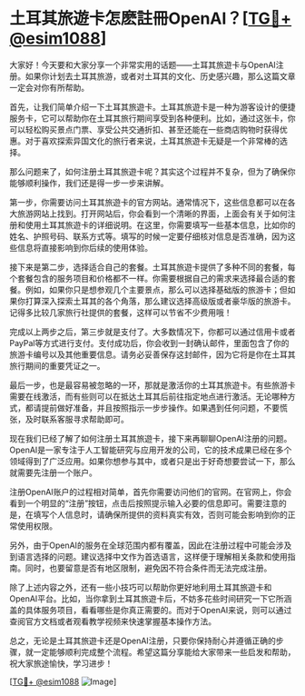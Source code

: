 # 土耳其旅遊卡怎麽註冊OpenAI？[[TG💪+ @esim1088](https://t.me/s/esim1088)]

大家好！今天要和大家分享一个非常实用的话题——土耳其旅遊卡与OpenAI注册。如果你计划去土耳其旅游，或者对土耳其的文化、历史感兴趣，那么这篇文章一定会对你有所帮助。

首先，让我们简单介绍一下土耳其旅遊卡。土耳其旅遊卡是一种为游客设计的便捷服务卡，它可以帮助你在土耳其旅行期间享受到各种便利。比如，通过这张卡，你可以轻松购买景点门票、享受公共交通折扣、甚至还能在一些商店购物时获得优惠。对于喜欢探索异国文化的旅行者来说，土耳其旅遊卡无疑是一个非常棒的选择。

那么问题来了，如何注册土耳其旅遊卡呢？其实这个过程并不复杂，但为了确保你能够顺利操作，我们还是得一步一步来讲解。

第一步，你需要访问土耳其旅遊卡的官方网站。通常情况下，这些信息都可以在各大旅游网站上找到。打开网站后，你会看到一个清晰的界面，上面会有关于如何注册和使用土耳其旅遊卡的详细说明。在这里，你需要填写一些基本信息，比如你的姓名、护照号码、联系方式等。填写的时候一定要仔细核对信息是否准确，因为这些信息将直接影响到你后续的使用体验。

接下来是第二步，选择适合自己的套餐。土耳其旅遊卡提供了多种不同的套餐，每个套餐包含的服务项目和价格都不一样。你需要根据自己的需求来选择最合适的套餐。例如，如果你只是想参观几个主要景点，那么可以选择基础版的旅游卡；但如果你打算深入探索土耳其的各个角落，那么建议选择高级版或者豪华版的旅游卡。记得多比较几家旅行社提供的套餐，这样可以节省不少费用哦！

完成以上两步之后，第三步就是支付了。大多数情况下，你都可以通过信用卡或者PayPal等方式进行支付。支付成功后，你会收到一封确认邮件，里面包含了你的旅游卡编号以及其他重要信息。请务必妥善保存这封邮件，因为它将是你在土耳其旅行期间的重要凭证之一。

最后一步，也是最容易被忽略的一环，那就是激活你的土耳其旅遊卡。有些旅游卡需要在线激活，而有些则可以在抵达土耳其后前往指定地点进行激活。无论哪种方式，都请提前做好准备，并且按照指示一步步操作。如果遇到任何问题，不要慌张，及时联系客服寻求帮助即可。

现在我们已经了解了如何注册土耳其旅遊卡，接下来再聊聊OpenAI注册的问题。OpenAI是一家专注于人工智能研究与应用开发的公司，它的技术成果已经在多个领域得到了广泛应用。如果你想参与其中，或者只是出于好奇想要尝试一下，那么就需要先注册一个账户。

注册OpenAI账户的过程相对简单，首先你需要访问他们的官网。在官网上，你会看到一个明显的“注册”按钮，点击后按照提示输入必要的信息即可。需要注意的是，在填写个人信息时，请确保所提供的资料真实有效，否则可能会影响到你的正常使用权限。

另外，由于OpenAI的服务在全球范围内都有覆盖，因此在注册过程中可能会涉及到语言选择的问题。建议选择中文作为首选语言，这样便于理解相关条款和使用指南。同时，也要留意是否有地区限制，避免因不符合条件而无法完成注册。

除了上述内容之外，还有一些小技巧可以帮助你更好地利用土耳其旅遊卡和OpenAI平台。比如，当你拿到土耳其旅遊卡后，不妨多花些时间研究一下它所涵盖的具体服务项目，看看哪些是你真正需要的。而对于OpenAI来说，则可以通过查阅官方文档或者观看教学视频来快速掌握基本操作方法。

总之，无论是土耳其旅遊卡还是OpenAI注册，只要你保持耐心并遵循正确的步骤，就一定能够顺利完成整个流程。希望这篇分享能给大家带来一些启发和帮助，祝大家旅途愉快，学习进步！

[[TG💪+ @esim1088](https://t.me/s/esim1088) ![Image](https://i.postimg.cc/4NQfJmqS/Snipaste-2025-05-13-00-14-12.png)]